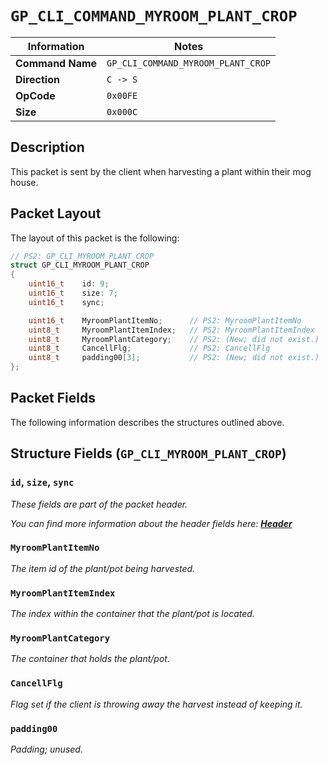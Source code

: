 # `GP_CLI_COMMAND_MYROOM_PLANT_CROP`

| Information               | Notes |
|---                        |---    |
| **Command Name**          | `GP_CLI_COMMAND_MYROOM_PLANT_CROP` |
| **Direction**             | `C -> S` |
| **OpCode**                | `0x00FE` |
| **Size**                  | `0x000C` |

## Description

This packet is sent by the client when harvesting a plant within their mog house.

## Packet Layout

The layout of this packet is the following:

```cpp
// PS2: GP_CLI_MYROOM_PLANT_CROP
struct GP_CLI_MYROOM_PLANT_CROP
{
    uint16_t    id: 9;
    uint16_t    size: 7;
    uint16_t    sync;

    uint16_t    MyroomPlantItemNo;      // PS2: MyroomPlantItemNo
    uint8_t     MyroomPlantItemIndex;   // PS2: MyroomPlantItemIndex
    uint8_t     MyroomPlantCategory;    // PS2: (New; did not exist.)
    uint8_t     CancellFlg;             // PS2: CancellFlg
    uint8_t     padding00[3];           // PS2: (New; did not exist.)
};
```

## Packet Fields

The following information describes the structures outlined above.

## Structure Fields (`GP_CLI_MYROOM_PLANT_CROP`)

### `id`, `size`, `sync`

_These fields are part of the packet header._

_You can find more information about the header fields here: [**Header**](/world/HEADER.md)_

### `MyroomPlantItemNo`

_The item id of the plant/pot being harvested._

### `MyroomPlantItemIndex`

_The index within the container that the plant/pot is located._

### `MyroomPlantCategory`

_The container that holds the plant/pot._

### `CancellFlg`

_Flag set if the client is throwing away the harvest instead of keeping it._

### `padding00`

_Padding; unused._
